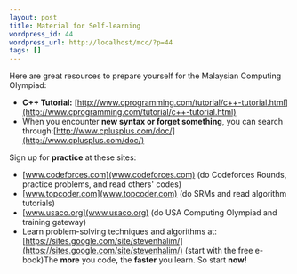```yaml
---
layout: post
title: Material for Self-learning
wordpress_id: 44
wordpress_url: http://localhost/mcc/?p=44
tags: []
---
```

Here are great resources to prepare yourself for the Malaysian Computing Olympiad:

* **C++ Tutorial:** [http://www.cprogramming.com/tutorial/c++-tutorial.html](http://www.cprogramming.com/tutorial/c++-tutorial.html)
* When you encounter **new syntax or forget something**, you can search through:[http://www.cplusplus.com/doc/](http://www.cplusplus.com/doc/)

Sign up for **practice** at these sites:

* [www.codeforces.com](www.codeforces.com) (do Codeforces Rounds, practice problems, and read others' codes)
* [www.topcoder.com](www.topcoder.com) (do SRMs and read algorithm tutorials)
* [www.usaco.org](www.usaco.org) (do USA Computing Olympiad and training gateway)
* Learn problem-solving techniques and algorithms at:[https://sites.google.com/site/stevenhalim/](https://sites.google.com/site/stevenhalim/) (start with the free e-book)The **more** you code, the **faster** you learn. So start **now!**
